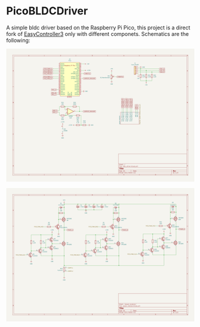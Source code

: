 # PicoBLDCDriver
A simple bldc driver based on the Raspberry Pi Pico, this project is a direct fork of [EasyController3]("https://github.com/pgrady3/EasyController3") only with different componets. Schematics are the following:

![General Schematic](/docs/schematics/schematic_general.png)

![Power Schematic](/docs/schematics/schematic_power.png)
